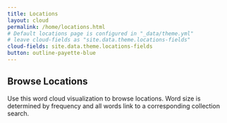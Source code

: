 ```yaml
---
title: Locations
layout: cloud
permalink: /home/locations.html
# Default locations page is configured in "_data/theme.yml"
# leave cloud-fields as "site.data.theme.locations-fields"
cloud-fields: site.data.theme.locations-fields
button: outline-payette-blue
---
```


## Browse Locations

Use this word cloud visualization to browse locations.
Word size is determined by frequency and all words link to a corresponding collection search.
